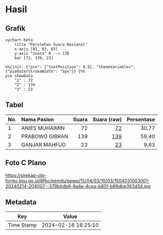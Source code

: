 # Hasil

## Grafik

```mermaid
xychart-beta
    title "Perolehan Suara Nasional"
    x-axis [01, 02, 03]
    y-axis "Suara" 0 --> 139
    bar [72, 139, 23]
```

```mermaid
%%{init: {"pie": {"textPosition": 0.5}, "themeVariables": {"pieOuterStrokeWidth": "5px"}} }%%
pie showData
    "1" : 72
    "2" : 139
    "3" : 23
```

## Tabel

| No. | Nama Paslon    | Suara | Suara (raw) | Persentase |
|:--- |:-------------- | -----:| -----------:| ----------:|
| 1   | ANIES MUHAIMIN | 72    | [72][p-1]   | 30,77      |
| 2   | PRABOWO GIBRAN | 139   | [139][p-2]  | 59,40      |
| 3   | GANJAR MAHFUD  | 23    | [23][p-3]   | 9,83       |


[p-1]: https://github.com/gigit-pemilu/pemilu-2024/blob/main/pilpres/hitung-suara/sub/15-jambi/sub/04-batanghari/sub/03-muara-bulian/sub/1003-sridadi/sub/001-tps/sub/paslon-1.txt
[p-2]: https://github.com/gigit-pemilu/pemilu-2024/blob/main/pilpres/hitung-suara/sub/15-jambi/sub/04-batanghari/sub/03-muara-bulian/sub/1003-sridadi/sub/001-tps/sub/paslon-2.txt
[p-3]: https://github.com/gigit-pemilu/pemilu-2024/blob/main/pilpres/hitung-suara/sub/15-jambi/sub/04-batanghari/sub/03-muara-bulian/sub/1003-sridadi/sub/001-tps/sub/paslon-3.txt

## Foto C Plano

https://sirekap-obj-formc.kpu.go.id/8fbc/pemilu/ppwp/15/04/03/10/03/1504031003001-20240214-204007--379bbdb8-9a4e-4cea-b80f-b88dbe363d54.jpg


## Metadata

| Key        | Value               |
| ---------- | ------------------- |
| Time Stamp | 2024-02-16 16:25:10 |



